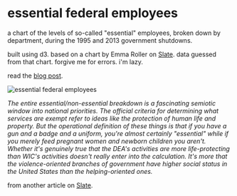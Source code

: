 essential federal employees
===========================

a chart of the levels of so-called "essential" employees, broken down
by department, during the 1995 and 2013 government shutdowns.

built using d3.  based on a chart by Emma Roller on [Slate](http://www.slate.com/blogs/weigel/2013/09/30/percent_of_essential_federal_employees_in_1996_vs_2013.html).
data guessed from that chart.  forgive me for errors.  i'm lazy.

read the [blog post](http://compiledthoughts.couchand.com/2013/10/essential-federal-employees).

![essential federal employees](http://couchand.github.io/essential-federal-employees/chart.png)

*The entire essential/non-essential breakdown is a fascinating semiotic window into national priorities. The official criteria for determining what services are exempt refer to ideas like the protection of human life and property. But the operational definition of these things is that if you have a gun and a badge and a uniform, you're almost certainly "essential" while if you merely feed pregnant women and newborn children you aren't. Whether it's genuinely true that the DEA's activities are more life-protecting than WIC's activities doesn't really enter into the calculation. It's more that the violence-oriented branches of government have higher social status in the United States than the helping-oriented ones.*

from another article on [Slate](http://www.slate.com/blogs/moneybox/2013/10/02/nsa_and_government_shutdown_no_foia_but_the_spying_continues.html).
